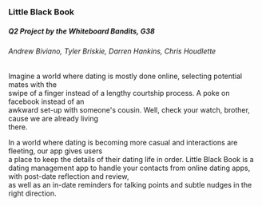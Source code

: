 <h3>Little Black Book</h3>
<h5>Q2 Project by the Whiteboard Bandits, G38 </h5>
<h6>Andrew Biviano, Tyler Briskie, Darren Hankins, Chris Houdlette </h6>

<p>Imagine a world where dating is mostly done online, selecting potential mates with the <br>
swipe of a finger instead of a lengthy courtship process.  A poke on facebook instead of an <br>
awkward set-up with someone's cousin.  Well, check your watch, brother, cause we are already living</br>
there.</p>

<p>In a world where dating is becoming more casual and interactions are fleeting, our app gives users<br>
a place to keep the details of their dating life in order.  Little Black Book is a <br>
dating management app to handle your contacts from online dating apps, with post-date reflection and review, <br>
as well as an in-date reminders for talking points and subtle nudges in the right direction. <br></p>

